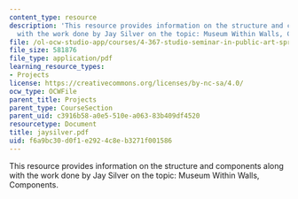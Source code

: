 ```yaml
---
content_type: resource
description: 'This resource provides information on the structure and components along
  with the work done by Jay Silver on the topic: Museum Within Walls, Components.'
file: /ol-ocw-studio-app/courses/4-367-studio-seminar-in-public-art-spring-2006/f6a9bc30d0f1e2924c8eb3271f001586_jaysilver.pdf
file_size: 581876
file_type: application/pdf
learning_resource_types:
- Projects
license: https://creativecommons.org/licenses/by-nc-sa/4.0/
ocw_type: OCWFile
parent_title: Projects
parent_type: CourseSection
parent_uid: c3916b58-a0e5-510e-a063-83b409df4520
resourcetype: Document
title: jaysilver.pdf
uid: f6a9bc30-d0f1-e292-4c8e-b3271f001586
---
```

This resource provides information on the structure and components along with the work done by Jay Silver on the topic: Museum Within Walls, Components.